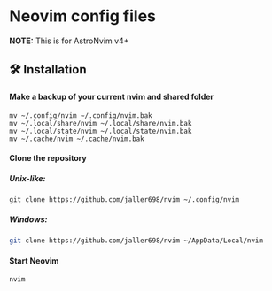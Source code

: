 # Neovim config files

**NOTE:** This is for AstroNvim v4+

## 🛠️ Installation

#### Make a backup of your current nvim and shared folder

```shell
mv ~/.config/nvim ~/.config/nvim.bak
mv ~/.local/share/nvim ~/.local/share/nvim.bak
mv ~/.local/state/nvim ~/.local/state/nvim.bak
mv ~/.cache/nvim ~/.cache/nvim.bak
```

#### Clone the repository

##### Unix-like:

```shell
git clone https://github.com/jaller698/nvim ~/.config/nvim
```

##### Windows:
```bash
git clone https://github.com/jaller698/nvim ~/AppData/Local/nvim

```

#### Start Neovim

```shell
nvim
```
